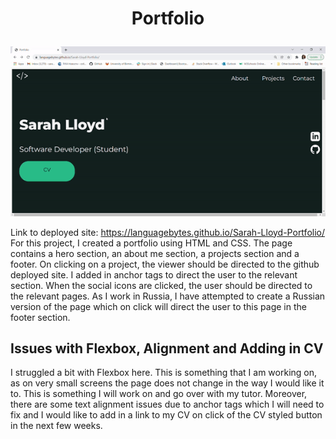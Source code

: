 # <p align = "center"> Portfolio </p>

<p align = "center"> <img src="images/screenshot.gif"/> </p>

Link to deployed site: https://languagebytes.github.io/Sarah-Lloyd-Portfolio/
For this project, I created a portfolio using HTML and CSS. The page contains a hero section, an about me section, a projects section and a footer. On clicking on a project, the viewer should be directed to the github deployed site. I added in anchor tags to direct the user to the relevant section. When the social icons are clicked, the user should be directed to the relevant pages. As I work in Russia, I have attempted to create a Russian version of the page which on click will direct the user to this page in the footer section. 

## Issues with Flexbox, Alignment and Adding in CV

I struggled a bit with Flexbox here. This is something that I am working on, as on very small screens the page does not change in the way I would like it to. This is something I will work on and go over with my tutor. Moreover, there are some text alignment issues due to anchor tags which I will need to fix and I would like to add in a link to my CV on click of the CV styled button in the next few weeks. 




